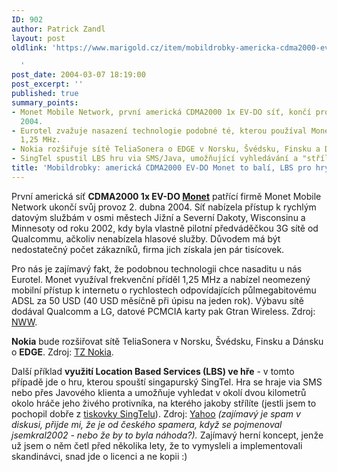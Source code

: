 ```yaml
---
ID: 902
author: Patrick Zandl
layout: post
oldlink: 'https://www.marigold.cz/item/mobildrobky-americka-cdma2000-ev-do-monet-to-bali-lbs-pro-hry

  '
post_date: 2004-03-07 18:19:00
post_excerpt: ''
published: true
summary_points:
- Monet Mobile Network, první americká CDMA2000 1x EV-DO síť, končí provoz 2. dubna
  2004.
- Eurotel zvažuje nasazení technologie podobné té, kterou používal Monet s frekvencí
  1,25 MHz.
- Nokia rozšiřuje sítě TeliaSonera o EDGE v Norsku, Švédsku, Finsku a Dánsku.
- SingTel spustil LBS hru via SMS/Java, umožňující vyhledávání a "střílení" na protivníky.
title: 'Mobildrobky: americká CDMA2000 EV-DO Monet to balí, LBS pro hry'
---
```


<p>
První americká síť <STRONG>CDMA2000 1x EV-DO </STRONG><A href="http://www.monetmobile.com/" target=_blank><STRONG>Monet</STRONG></A> patřící firmě Monet Mobile Network ukončí svůj provoz 2. dubna 2004. Síť nabízela přístup k rychlým datovým službám v osmi městech Jižní a Severní Dakoty, Wisconsinu a Minnesoty od roku 2002, kdy byla vlastně pilotní předváděčkou 3G sítě od Qualcommu, ačkoliv nenabízela hlasové služby. Důvodem má být nedostatečný počet zákazníků, firma jich získala jen pár tisícovek. </p>

<p>
Pro nás je zajímavý fakt, že podobnou technologii chce nasaditu u nás Eurotel. Monet využíval frekvenční příděl 1,25 MHz a nabízel neomezený mobilní přístup k internetu o rychlostech odpovídajících&#160;půlmegabitovému ADSL za 50 USD (40 USD měsíčně při úpisu na jeden rok). Výbavu sítě dodával Qualcomm a LG, datové PCMCIA karty pak Gtran Wireless. Zdroj: <A href="http://www.nordicwirelesswatch.com/wireless/story.html?story_id=3541" target=_blank>NWW</A>.</p>

<p>
<STRONG>Nokia</STRONG> bude rozšiřovat sítě TeliaSonera v Norsku, Švédsku, Finsku a Dánsku o <STRONG>EDGE</STRONG>. Zdroj: <A href="http://press.nokia.com/PR/200403/937010_5.html" target=_blank>TZ Nokia</A>. </p>

<p>
Další příklad <STRONG>využití Location Based Services (LBS) ve hře</STRONG> - v tomto případě jde o hru, kterou spouští singapurský SingTel. Hra se hraje via SMS nebo přes Javového klienta a umožňuje vyhledat v okolí dvou kilometrů okolo hráče jeho živého protivníka, na kterého jakoby střílíte (jestli jsem to pochopil dobře z <A href="http://home.singtel.com/news_centre/news_releases/2004_03_05.asp" target=_blank>tiskovky SingTelu</A>). Zdroj: <A href="http://story.news.yahoo.com/news?tmpl=story&amp;ncid=1293&amp;e=3&amp;u=/afp/20040305/tc_afp/lifestyle_singapore&amp;sid=96001016" target=_blank>Yahoo</A>&#160;<EM>(zajímavý je spam v diskusi, přijde mi, že je od českého spamera, když se pojmenoval jsemkral2002 - nebo že by to byla náhoda?). </EM>Zajímavý herní koncept, jenže už jsem o něm četl před několika lety, že to vymysleli a implementovali skandinávci, snad jde o licenci a ne kopii :)</p>